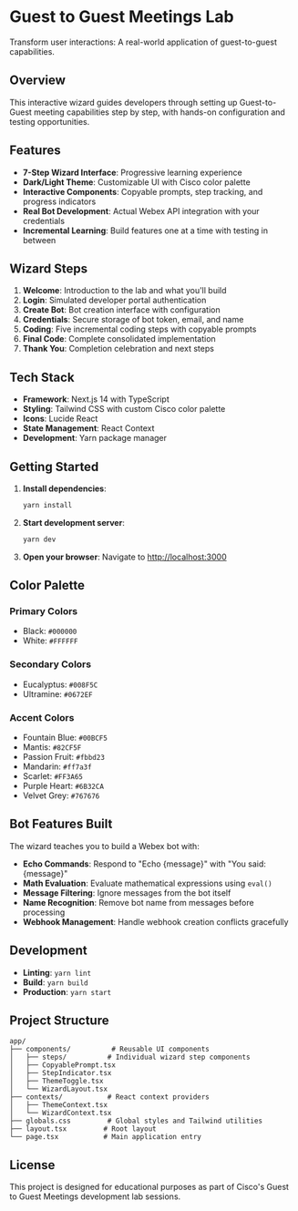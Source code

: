 # Guest to Guest Meetings Lab

Transform user interactions: A real-world application of guest-to-guest capabilities.

## Overview

This interactive wizard guides developers through setting up Guest-to-Guest meeting capabilities step by step, with hands-on configuration and testing opportunities.

## Features

- **7-Step Wizard Interface**: Progressive learning experience
- **Dark/Light Theme**: Customizable UI with Cisco color palette
- **Interactive Components**: Copyable prompts, step tracking, and progress indicators
- **Real Bot Development**: Actual Webex API integration with your credentials
- **Incremental Learning**: Build features one at a time with testing in between

## Wizard Steps

1. **Welcome**: Introduction to the lab and what you'll build
2. **Login**: Simulated developer portal authentication
3. **Create Bot**: Bot creation interface with configuration
4. **Credentials**: Secure storage of bot token, email, and name
5. **Coding**: Five incremental coding steps with copyable prompts
6. **Final Code**: Complete consolidated implementation
7. **Thank You**: Completion celebration and next steps

## Tech Stack

- **Framework**: Next.js 14 with TypeScript
- **Styling**: Tailwind CSS with custom Cisco color palette
- **Icons**: Lucide React
- **State Management**: React Context
- **Development**: Yarn package manager

## Getting Started

1. **Install dependencies**:
   ```bash
   yarn install
   ```

2. **Start development server**:
   ```bash
   yarn dev
   ```

3. **Open your browser**:
   Navigate to [http://localhost:3000](http://localhost:3000)

## Color Palette

### Primary Colors
- Black: `#000000`
- White: `#FFFFFF`

### Secondary Colors
- Eucalyptus: `#008F5C`
- Ultramine: `#0672EF`

### Accent Colors
- Fountain Blue: `#00BCF5`
- Mantis: `#82CF5F`
- Passion Fruit: `#fbbd23`
- Mandarin: `#ff7a3f`
- Scarlet: `#FF3A65`
- Purple Heart: `#6B32CA`
- Velvet Grey: `#767676`

## Bot Features Built

The wizard teaches you to build a Webex bot with:

- **Echo Commands**: Respond to "Echo {message}" with "You said: {message}"
- **Math Evaluation**: Evaluate mathematical expressions using `eval()`
- **Message Filtering**: Ignore messages from the bot itself
- **Name Recognition**: Remove bot name from messages before processing
- **Webhook Management**: Handle webhook creation conflicts gracefully

## Development

- **Linting**: `yarn lint`
- **Build**: `yarn build`
- **Production**: `yarn start`

## Project Structure

```
app/
├── components/          # Reusable UI components
│   ├── steps/          # Individual wizard step components
│   ├── CopyablePrompt.tsx
│   ├── StepIndicator.tsx
│   ├── ThemeToggle.tsx
│   └── WizardLayout.tsx
├── contexts/           # React context providers
│   ├── ThemeContext.tsx
│   └── WizardContext.tsx
├── globals.css         # Global styles and Tailwind utilities
├── layout.tsx         # Root layout
└── page.tsx           # Main application entry
```

## License

This project is designed for educational purposes as part of Cisco's Guest to Guest Meetings development lab sessions.
